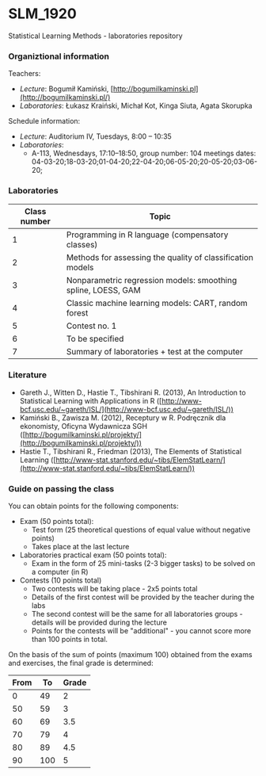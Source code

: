 # SLM_1920
Statistical Learning Methods - laboratories repository

### Organiztional information

Teachers:

- _Lecture_: Bogumił Kamiński, [http://bogumilkaminski.pl](http://bogumilkaminski.pl/)
- _Laboratories_: Łukasz Kraiński, Michał Kot, Kinga Siuta, Agata Skorupka

Schedule information:

- _Lecture_:        Auditorium IV, Tuesdays, 8:00 – 10:35
- _Laboratories_:        
  - A-113, Wednesdays, 17:10–18:50, group number: 104
    meetings dates: 04-03-20;18-03-20;01-04-20;22-04-20;06-05-20;20-05-20;03-06-20;

### Laboratories

| Class number | Topic |
| --- | --- |
| 1 | Programming in R language (compensatory classes) |
| 2 | Methods for assessing the quality of classification models |
| 3 | Nonparametric regression models: smoothing spline, LOESS, GAM |
| 4 | Classic machine learning models: CART, random forest |
| 5 | Contest no. 1 |
| 6 | To be specified |
| 7 | Summary of laboratories + test at the computer |



### Literature

- Gareth J., Witten D., Hastie T., Tibshirani R. (2013), An Introduction to Statistical Learning with Applications in R ([http://www-bcf.usc.edu/~gareth/ISL/](http://www-bcf.usc.edu/~gareth/ISL/))
- Kamiński B., Zawisza M. (2012), Receptury w R. Podręcznik dla ekonomisty, Oficyna Wydawnicza SGH ([http://bogumilkaminski.pl/projekty/](http://bogumilkaminski.pl/projekty/))
- Hastie T., Tibshirani R., Friedman (2013), The Elements of Statistical Learning
([http://www-stat.stanford.edu/~tibs/ElemStatLearn/](http://www-stat.stanford.edu/~tibs/ElemStatLearn/))


### Guide on passing the class

You can obtain points for the following components:
- Exam (50 points total):
  - Test form (25 theoretical questions of equal value without negative points)
  - Takes place at the last lecture
- Laboratories practical exam (50 points total):
  - Exam in the form of 25 mini-tasks (2-3 bigger tasks) to be solved on a computer (in R)
- Contests (10 points total)
  - Two contests will be taking place - 2x5 points total
  - Details of the first contest will be provided by the teacher during the labs
  - The second contest will be the same for all laboratories groups - details will be provided during the lecture
  - Points for the contests will be "additional" - you cannot score more than 100 points in total.

On the basis of the sum of points (maximum 100) obtained from the exams and exercises, the final grade is determined:

| From | To | Grade |
| --- | --- | --- |
| 0 | 49 | 2 |
| 50 | 59 | 3 |
| 60 | 69 | 3.5 |
| 70 | 79 | 4 |
| 80 | 89 | 4.5 |
| 90 | 100 | 5 |
